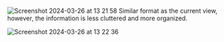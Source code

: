 ![Screenshot 2024-03-26 at 13 21 58](https://github.com/biocompute-objects/Mockup/assets/90009613/4a0c5292-92ac-49a9-b40c-0e990af6eb18)
Similar format as the current view, however, the information is less cluttered and more organized.

![Screenshot 2024-03-26 at 13 22 36](https://github.com/biocompute-objects/Mockup/assets/90009613/e1eabbe0-f28b-4592-b868-b2892d3d077c)

